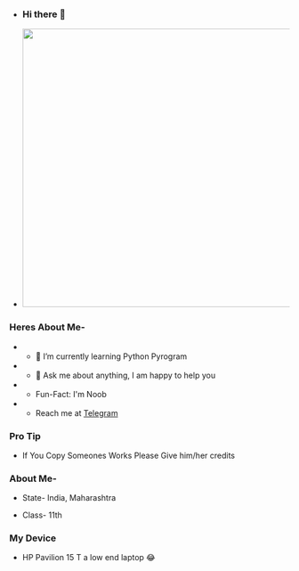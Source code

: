 - ### Hi there 👋

+ <img align='centre' src='https://media1.tenor.com/images/73c30c771d758437b67f727452b73f4e/tenor.gif' width='500"'>

### Heres About Me-

+ - 🌱 I’m currently learning Python Pyrogram
+ - 💬 Ask me about anything, I am happy to help you
+ - Fun-Fact: I'm Noob
+ - Reach me at [Telegram](https://t.me/Kartikay_bhasin)

### Pro Tip

- If You Copy Someones Works Please Give him/her credits

### About Me-

- State- India, Maharashtra

- Class- 11th

### My Device 

- HP Pavilion 15 T a low end laptop 😂
